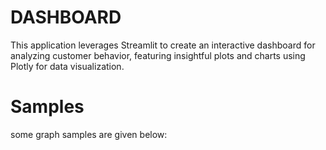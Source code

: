 # DASHBOARD

This application leverages Streamlit to create an interactive dashboard for analyzing customer behavior, featuring insightful plots and charts using Plotly for data visualization.

# Samples

some graph samples are given below:


